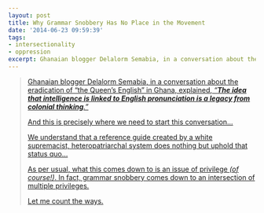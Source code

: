 ```yaml
---
layout: post
title: Why Grammar Snobbery Has No Place in the Movement
date: '2014-06-23 09:59:39'
tags:
- intersectionality
- oppression
excerpt: Ghanaian blogger Delalorm Semabia, in a conversation about the eradication of “the Queen’s English” in Ghana, explained, *“****The idea that intelligence is linked to English pronunciation is a legacy from colonial thinking****.”*
---
```



> [Ghanaian blogger Delalorm Semabia, in a conversation about the eradication of “the Queen’s English” in Ghana, explained, *“****The idea that intelligence is linked to English pronunciation is a legacy from colonial thinking****.”*](http://everydayfeminism.com/2014/05/grammar-snobbery/)
> 
> [And this is precisely where we need to start this conversation…](http://everydayfeminism.com/2014/05/grammar-snobbery/)
> 
> [We understand that a reference guide created by a white supremacist, heteropatriarchal system does nothing but uphold that status quo…](http://everydayfeminism.com/2014/05/grammar-snobbery/)
> 
> [As per usual, what this comes down to is an issue of privilege *(of course!)*. In fact, grammar snobbery comes down to an intersection of multiple privileges.](http://everydayfeminism.com/2014/05/grammar-snobbery/)
> 
> [Let me count the ways.](http://everydayfeminism.com/2014/05/grammar-snobbery/)


